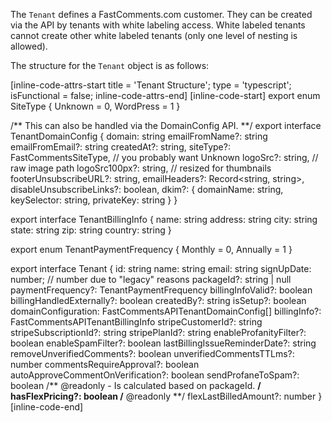 The `Tenant` defines a FastComments.com customer. They can be created via the API by tenants with white labeling access. White labeled tenants
cannot create other white labeled tenants (only one level of nesting is allowed).

The structure for the `Tenant` object is as follows:

[inline-code-attrs-start title = 'Tenant Structure'; type = 'typescript'; isFunctional = false; inline-code-attrs-end]
[inline-code-start]
export enum SiteType {
    Unknown = 0,
    WordPress = 1
}

/** This can also be handled via the DomainConfig API. **/
export interface TenantDomainConfig {
    domain: string
    emailFromName?: string
    emailFromEmail?: string
    createdAt?: string,
    siteType?: FastCommentsSiteType, // you probably want Unknown
    logoSrc?: string, // raw image path
    logoSrc100px?: string, // resized for thumbnails
    footerUnsubscribeURL?: string,
    emailHeaders?: Record<string, string>,
    disableUnsubscribeLinks?: boolean,
    dkim?: {
        domainName: string,
        keySelector: string,
        privateKey: string
    }
}

export interface TenantBillingInfo {
    name: string
    address: string
    city: string
    state: string
    zip: string
    country: string
}

export enum TenantPaymentFrequency {
    Monthly = 0,
    Annually = 1
}

export interface Tenant {
    id: string
    name: string
    email: string
    signUpDate: number; // number due to "legacy" reasons
    packageId?: string | null
    paymentFrequency?: TenantPaymentFrequency
    billingInfoValid?: boolean
    billingHandledExternally?: boolean
    createdBy?: string
    isSetup?: boolean
    domainConfiguration: FastCommentsAPITenantDomainConfig[]
    billingInfo?: FastCommentsAPITenantBillingInfo
    stripeCustomerId?: string
    stripeSubscriptionId?: string
    stripePlanId?: string
    enableProfanityFilter?: boolean
    enableSpamFilter?: boolean
    lastBillingIssueReminderDate?: string
    removeUnverifiedComments?: boolean
    unverifiedCommentsTTLms?: number
    commentsRequireApproval?: boolean
    autoApproveCommentOnVerification?: boolean
    sendProfaneToSpam?: boolean
    /** @readonly - Is calculated based on packageId. **/
    hasFlexPricing?: boolean
    /** @readonly **/
    flexLastBilledAmount?: number
}
[inline-code-end]
